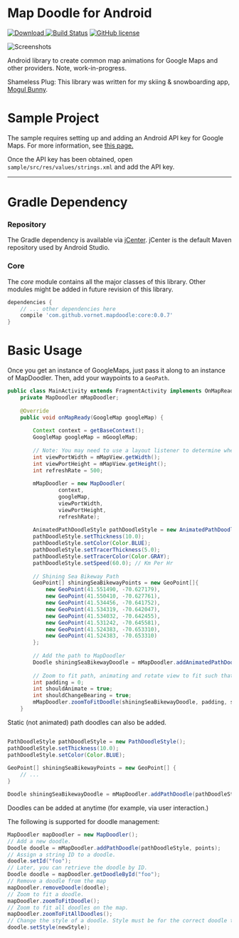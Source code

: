 # Map Doodle for Android

[ ![Download](https://api.bintray.com/packages/vornet/maven/mapdoodle/images/download.svg) ](https://bintray.com/vornet/maven/mapdoodle/_latestVersion)
[![Build Status](https://travis-ci.org/vornet/mapdoodle-android.svg)](https://travis-ci.org/vornet/mapdoodle-android)
[![GitHub license](https://img.shields.io/github/license/mashape/apistatus.svg)](https://github.com/vornet/mapdoodle/blob/master/LICENSE.txt)

![Screenshots](https://raw.githubusercontent.com/vornet/mapdoodle-android/master/art/mapdoodledemo.gif)

Android library to create common map animations for Google Maps and other providers.  Note, work-in-progress.

Shameless Plug: This library was written for my skiing & snowboarding app, [Mogul Bunny](http://www.mogulbunny.com/).

# Sample Project

The sample requires setting up and adding an Android API key for Google Maps.  For more information, see [this page.](https://developers.google.com/maps/documentation/android-api/signup)

Once the API key has been obtained, open `sample/src/res/values/strings.xml` and add the API key.

---

# Gradle Dependency

### Repository

The Gradle dependency is available via [jCenter](https://bintray.com/vornet/maven/mapdoole/view).
jCenter is the default Maven repository used by Android Studio.

### Core

The *core* module contains all the major classes of this library.  Other modules might be added in future revision of this library.

```gradle
dependencies {
	// ... other dependencies here
    compile 'com.github.vornet.mapdoodle:core:0.0.7'
}
```

# Basic Usage

Once you get an instance of GoogleMaps, just pass it along to an instance of MapDoodler.
Then, add your waypoints to a `GeoPath`.

```java
public class MainActivity extends FragmentActivity implements OnMapReadyCallback {
    private MapDoodler mMapDoodler;
    
    @Override
    public void onMapReady(GoogleMap googleMap) {
        
        Context context = getBaseContext();
        GoogleMap googleMap = mGoogleMap;
        
        // Note: You may need to use a layout listener to determine when views has been laid out. (see sample)    
        int viewPortWidth = mMapView.getWidth();
        int viewPortHeight = mMapView.getHeight();
        int refreshRate = 500;
        
        mMapDoodler = new MapDoodler(
                context,
                googleMap,
                viewPortWidth,
                viewPortHeight,
                refreshRate);
        
        AnimatedPathDoodleStyle pathDoodleStyle = new AnimatedPathDoodleStyle();
        pathDoodleStyle.setThickness(10.0);
        pathDoodleStyle.setColor(Color.BLUE);
        pathDoodleStyle.setTracerThickness(5.0);
        pathDoodleStyle.setTracerColor(Color.GRAY);
        pathDoodleStyle.setSpeed(60.0); // Km Per Hr
                
        // Shining Sea Bikeway Path
        GeoPoint[] shiningSeaBikewayPoints = new GeoPoint[]{
            new GeoPoint(41.551490, -70.627179),
            new GeoPoint(41.550410, -70.627761),
            new GeoPoint(41.534456, -70.641752),
            new GeoPoint(41.534319, -70.642047),
            new GeoPoint(41.534032, -70.642455),
            new GeoPoint(41.531242, -70.645581),
            new GeoPoint(41.524383, -70.653310),
            new GeoPoint(41.524383, -70.653310)
        };     
        
        // Add the path to MapDoodler
        Doodle shiningSeaBikewayDoodle = mMapDoodler.addAnimatedPathDoodle(pathDoodleStyle, shiningSeaBikewayPoints);
        
        // Zoom to fit path, animating and rotate view to fit such that the first and last points line up vertically.
        int padding = 0;
        int shouldAnimate = true;
        int shouldChangeBearing = true;
        mMapDoodler.zoomToFitDoodle(shiningSeaBikewayDoodle, padding, shouldAnimate, shouldChangeBearing);
    }

```

Static (not animated) path doodles can also be added.

```java

PathDoodleStyle pathDoodleStyle = new PathDoodleStyle();
pathDoodleStyle.setThickness(10.0);
pathDoodleStyle.setColor(Color.BLUE);
                
GeoPoint[] shiningSeaBikewayPoints = new GeoPoint[] { 
    // ... 
}

Doodle shiningSeaBikewayDoodle = mMapDoodler.addPathDoodle(pathDoodleStyle, shiningSeaBikewayPoints);

```

Doodles can be added at anytime (for example, via user interaction.)

The following is supported for doodle management:

```java
MapDoodler mapDoodler = new MapDoodler();
// Add a new doodle.
Doodle doodle = mMapDoodler.addPathDoodle(pathDoodleStyle, points);
// Assign a string ID to a doodle.
doodle.setId("foo");
// Later, you can retrieve the doodle by ID.
Doodle doodle = mapDoodler.getDoodleById("foo");
// Remove a doodle from the map
mapDoodler.removeDoodle(doodle);
// Zoom to fit a doodle.
mapDoodler.zoomToFitDoodle();
// Zoom to fit all doodles on the map.
mapDoodler.zoomToFitAllDoodles();
// Change the style of a doodle. Style must be for the correct doodle type, otherwise no-op.
doodle.setStyle(newStyle);

```